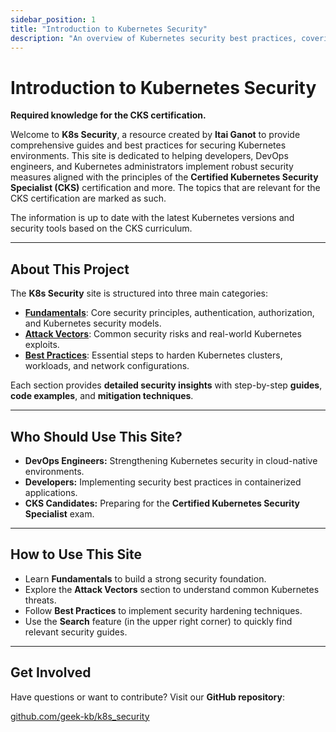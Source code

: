 ```yaml
---
sidebar_position: 1
title: "Introduction to Kubernetes Security"
description: "An overview of Kubernetes security best practices, covering attack vectors, security fundamentals, and cluster hardening."
---
```


# Introduction to Kubernetes Security

**Required knowledge for the CKS certification.**

Welcome to **K8s Security**, a resource created by **Itai Ganot** to provide comprehensive guides and best practices for securing Kubernetes environments.
This site is dedicated to helping developers, DevOps engineers, and Kubernetes administrators implement robust security measures aligned with the principles of the **Certified Kubernetes Security Specialist (CKS)** certification and more.
The topics that are relevant for the CKS certification are marked as such.

The information is up to date with the latest Kubernetes versions and security tools based on the CKS curriculum.

---

## About This Project

The **K8s Security** site is structured into three main categories:

- **[Fundamentals](/docs/fundamentals/intro)**: Core security principles, authentication, authorization, and Kubernetes security models.
- **[Attack Vectors](/docs/attack_vectors/intro)**: Common security risks and real-world Kubernetes exploits.
- **[Best Practices](/docs/best_practices/intro)**: Essential steps to harden Kubernetes clusters, workloads, and network configurations.

Each section provides **detailed security insights** with step-by-step **guides**, **code examples**, and **mitigation techniques**.

---

## Who Should Use This Site?

- **DevOps Engineers:** Strengthening Kubernetes security in cloud-native environments.
- **Developers:** Implementing security best practices in containerized applications.
- **CKS Candidates:** Preparing for the **Certified Kubernetes Security Specialist** exam.

---

## How to Use This Site

- Learn **Fundamentals** to build a strong security foundation.
- Explore the **Attack Vectors** section to understand common Kubernetes threats.
- Follow **Best Practices** to implement security hardening techniques.
- Use the **Search** feature (in the upper right corner) to quickly find relevant security guides.

---

## Get Involved

Have questions or want to contribute? Visit our **GitHub repository**:

[github.com/geek-kb/k8s_security](https://github.com/geek-kb/k8s_security)
